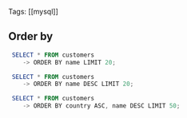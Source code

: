 Tags: [[mysql]]

## Order by

```powershell
 SELECT * FROM customers
    -> ORDER BY name LIMIT 20;
```

```powershell
 SELECT * FROM customers
    -> ORDER BY name DESC LIMIT 20;
```

```powershell
 SELECT * FROM customers
    -> ORDER BY country ASC, name DESC LIMIT 50;
```